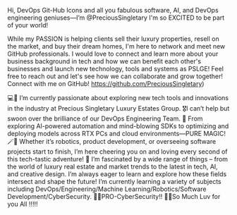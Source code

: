 Hi, DevOps Git-Hub Icons and all you fabulous software, AI, and DevOps engineering geniuses—I’m @PreciousSingletary I'm so EXCITED to be part of your world! 

While my PASSION is helping clients sell their luxury properties, resell on the market, and buy their dream homes, I'm here to network and meet new GitHub professionals. I would love to connect and learn more about your business background in tech and how we can benefit each other's businesses and launch new technology, tools and systems as PSLGE! Feel free to reach out and let's see how we can collaborate and grow together! Connect with me on GitHub! https://github.com/PreciousSingletary)

💻💖 I’m currently passionate about exploring new tech tools and innovations in the industry at Precious Singletary Luxury Estates Group.
🎖️I can’t help but swoon over the brilliance of our DevOps Engineering Team. 
🤩 From exploring AI-powered automation and mind-blowing SDKs to optimizing and deploying models across RTX PCs and cloud environments—PURE MAGIC! 
🪄🤖 Whether it’s robotics, product development, or overseeing software projects start to finish, I’m here cheering you on and loving every second of this tech-tastic adventure! 
🌱 I’m fascinated by a wide range of things – from the world of luxury real estate and market trends to the latest in tech, AI, and creative design. I’m always eager to learn and explore how these fields intersect and shape the future! I’m currently learning a variety of subjects including DevOps/Engineering/Machine Learning/Robotics/Software Development/CyberSecurity. 
🤩😋PRO-CyberSecurity!! 🥰😌So Much Luv for you All !!!!! 
<!---
PreciousSingletary/PreciousSingletary is a ✨ special ✨ repository because its `README.md` (this file) appears on your GitHub profile.
You can click the Preview link to take a look at your changes.
--->
